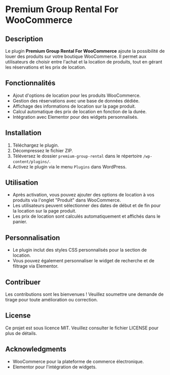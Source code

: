 # Premium Group Rental For WooCommerce

## Description

Le plugin **Premium Group Rental For WooCommerce** ajoute la possibilité de louer des produits sur votre boutique WooCommerce. Il permet aux utilisateurs de choisir entre l'achat et la location de produits, tout en gérant les réservations et les prix de location.

## Fonctionnalités

- Ajout d'options de location pour les produits WooCommerce.
- Gestion des réservations avec une base de données dédiée.
- Affichage des informations de location sur la page produit.
- Calcul automatique des prix de location en fonction de la durée.
- Intégration avec Elementor pour des widgets personnalisés.

## Installation

1. Téléchargez le plugin.
2. Décompressez le fichier ZIP.
3. Téléversez le dossier `premium-group-rental` dans le répertoire `/wp-content/plugins/`.
4. Activez le plugin via le menu `Plugins` dans WordPress.

## Utilisation

- Après activation, vous pouvez ajouter des options de location à vos produits via l'onglet "Produit" dans WooCommerce.
- Les utilisateurs peuvent sélectionner des dates de début et de fin pour la location sur la page produit.
- Les prix de location sont calculés automatiquement et affichés dans le panier.

## Personnalisation

- Le plugin inclut des styles CSS personnalisés pour la section de location.
- Vous pouvez également personnaliser le widget de recherche et de filtrage via Elementor.

## Contribuer

Les contributions sont les bienvenues ! Veuillez soumettre une demande de tirage pour toute amélioration ou correction.

## License

Ce projet est sous licence MIT. Veuillez consulter le fichier LICENSE pour plus de détails.

## Acknowledgments

- WooCommerce pour la plateforme de commerce électronique.
- Elementor pour l'intégration de widgets.
